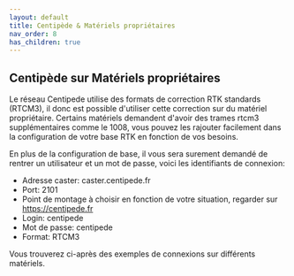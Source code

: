 ```yaml
---
layout: default
title: Centipède & Matériels propriétaires
nav_order: 8
has_children: true
---
```


## Centipède sur Matériels propriétaires

Le réseau Centipede utilise des formats de correction RTK standards (RTCM3), il donc est possible d'utiliser cette correction sur du matériel propriétaire.
Certains matériels demandent d'avoir des trames rtcm3 supplémentaires comme le 1008, vous pouvez les rajouter facilement dans la configuration de votre base RTK en fonction de vos besoins.

En plus de la configuration de base, il vous sera surement demandé de rentrer un utilisateur et un mot de passe, voici les identifiants de connexion:

* Adresse caster: caster.centipede.fr
* Port: 2101
* Point de montage à choisir en fonction de votre situation, regarder sur https://centipede.fr
* Login: centipede
* Mot de passe: centipede
* Format: RTCM3

Vous trouverez ci-après des exemples de connexions sur différents matériels.

